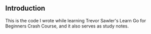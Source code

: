 ## Introduction
This is the code I wrote while learning Trevor Sawler's Learn Go for Beginners Crash Course, and it also serves as study notes.
